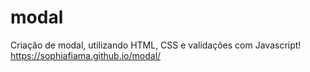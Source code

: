 # modal
Criação de modal, utilizando HTML, CSS e validações com Javascript!
https://sophiafiama.github.io/modal/
